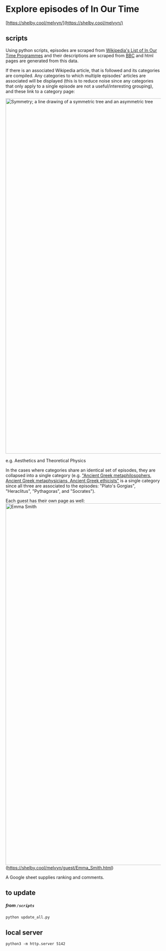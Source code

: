 # Explore episodes of In Our Time

[https://shelby.cool/melvyn/](https://shelby.cool/melvyn/)

## scripts
Using python scripts, episodes are scraped from [Wikipedia's List of In Our Time Programmes](https://en.wikipedia.org/wiki/List_of_In_Our_Time_programmes) and their descriptions are scraped from [BBC](https://www.bbc.co.uk/sounds/brand/b006qykl) and html pages are generated from this data. 

If there is an associated Wikipedia article, that is followed and its categories are compiled. Any categories to which multiple episodes' articles are associated will be displayed (this is to reduce noise since any categories that only apply to a single episode are not a useful/interesting grouping), and these link to a category page:

<img width="1150" alt="Symmetry; a line drawing of a symmetric tree and an asymmetric tree" src="https://user-images.githubusercontent.com/5523024/193950974-8e85a23f-29f9-4a00-8488-409022d50b38.png">

e.g. Aesthetics and Theoretical Physics

In the cases where categories share an identical set of episodes, they are collapsed into a single category (e.g. ["Ancient Greek metaphilosophers, Ancient Greek metaphysicians, Ancient Greek ethicists"](https://shelby.cool/melvyn/category/Ancient_Greek_metaphilosophers,_Ancient_Greek_metaphysicians,_Ancient_Greek_ethicists.html) is a single category since all three are associated to the episodes: "Plato's Gorgias", "Heraclitus", "Pythagoras", and "Socrates").

Each guest has their own page as well:
<img width="1171" alt="Emma Smith" src="https://user-images.githubusercontent.com/5523024/193951523-740f7194-ea5c-46b1-acfe-cf19cf39b110.png">(https://shelby.cool/melvyn/guest/Emma_Smith.html)

A Google sheet supplies ranking and comments.

## to update
##### from `/scripts`
`python update_all.py`

## local server
`python3 -m http.server 5142`